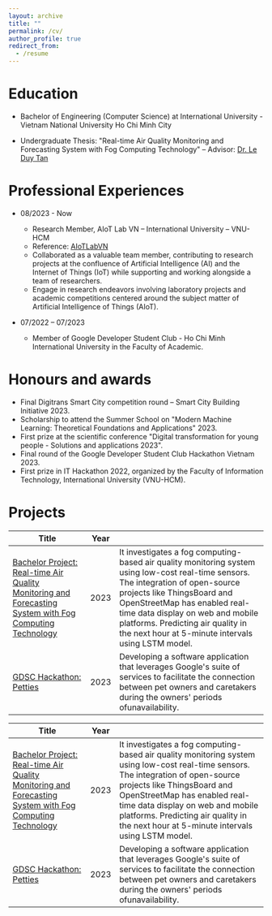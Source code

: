 ```yaml
---
layout: archive
title: ""
permalink: /cv/
author_profile: true
redirect_from:
  - /resume
---
```


Education
======
* Bachelor of Engineering (Computer Science) at International University - Vietnam National University Ho Chi Minh City
- Undergraduate Thesis: "Real-time Air Quality Monitoring and Forecasting System with Fog Computing Technology" – Advisor: [Dr. Le Duy Tan](https://www.leduytanit.com/)

Professional Experiences
======
* 08/2023 - Now
  * Research Member, AIoT Lab VN – International University – VNU-HCM
  * Reference: [AIoTLabVN](https://aiotlab.vn/)
  * Collaborated as a valuable team member, contributing to research projects at the confluence of Artificial Intelligence (AI) and the Internet of Things (IoT) while supporting and working alongside a team of researchers.
  * Engage in research endeavors involving laboratory projects and academic competitions centered around the subject matter of Artificial Intelligence of Things (AIoT).

* 07/2022 – 07/2023
  * Member of Google Developer Student Club - Ho Chi Minh International University in the Faculty of Academic.

Honours and awards
======
* Final Digitrans Smart City competition round – Smart City Building Initiative 2023.
* Scholarship to attend the Summer School on "Modern Machine Learning: Theoretical Foundations
and Applications" 2023.
* First prize at the scientific conference "Digital transformation for young people - Solutions and
applications 2023".
* Final round of the Google Developer Student Club Hackathon Vietnam 2023.
* First prize in IT Hackathon 2022, organized by the Faculty of Information Technology, International
University (VNU-HCM).

Projects
======
| Title            | Year   |                                                              |
| --------         | ------ | ------------------------------------------------------------ |
| [Bachelor Project: Real-time Air Quality Monitoring and Forecasting System with Fog Computing Technology](https://github.com/Nguyenle23/AIAir-Quality-System)    | 2023   | It investigates a fog computing-based air quality monitoring system using low-cost real-time sensors. The integration of open-source projects like ThingsBoard and OpenStreetMap has enabled real-time data display on web and mobile platforms. Predicting air quality in the next hour at 5-minute intervals using LSTM model.                          |
| [GDSC Hackathon: Petties](https://github.com/Nguyenle23/Petties-GDSC)    | 2023   | Developing a software application that leverages Google's suite of services to facilitate the connection between pet owners and caretakers during the owners' periods ofunavailability. || [Internet of Things Project: An	AIoT Smart Parking System](https://github.com/Nguyenle23/Internet-of-Things-Project)     | 2022   | This work implements a sophisticated Deep Learning library-based license plate recognition mechanism. Developed a web interface and mobile app for smart parking system user interaction. This study aims to develop a prototype model for identifying and scanning license plates using IoT devices. || [NetCentric Project: Stocking Microservices](https://github.com/Nguyenle23/Stocking-Microservices)    | 2022   | The concept of microservices was implemented in the development of a server utilizing two different programming languages. The implementation of a Golang server is proposed to handle the authentication and authorization processes for users prior to accessing the dashboard and engaging in stock trading activities. The NodeJS server is designed to efficiently manage several users who using the application for stock trading purposes. || [Web Application Project: Stocking Microservices](https://github.com/Nguyenle23/WAD-Project-Course)    | 2021   | The full-stack responsibility for this project includes building the web application's server infrastructure and user and management interfaces. Momo, a popular payment mechanism in Vietnam, has been used to improve user payment capabilities by scanning QR codes. |


| Title            | Year   |                                                              |
| --------         | ------ | ------------------------------------------------------------ |
| [Bachelor Project: Real-time Air Quality Monitoring and Forecasting System with Fog Computing Technology](https://github.com/Nguyenle23/AIAir-Quality-System)    | 2023   | It investigates a fog computing-based air quality monitoring system using low-cost real-time sensors. The integration of open-source projects like ThingsBoard and OpenStreetMap has enabled real-time data display on web and mobile platforms. Predicting air quality in the next hour at 5-minute intervals using LSTM model.                          |
| [GDSC Hackathon: Petties](https://github.com/Nguyenle23/Petties-GDSC)    | 2023   | Developing a software application that leverages Google's suite of services to facilitate the connection between pet owners and caretakers during the owners' periods ofunavailability. |
